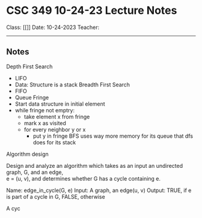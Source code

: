 # CSC 349 10-24-23 Lecture Notes

Class: [[]]
Date: 10-24-2023
Teacher:
___
## Notes

Depth First Search
- LIFO
- Data: Structure is a stack
Breadth First Search
- FIFO
- Queue
Fringe 
- Start data structure in initial element
- while fringe not emptry:
	- take element x from fringe
	- mark x as visited
	- for every neighbor y or x
		- put y in fringe
BFS uses way more memory for its queue that dfs does for its stack

Algorithm design 

Design and analyze an algorithm which takes as an input an undirected graph, G, and an edge,  
e = (u, v), and determines whether G has a cycle containing e.

Name: edge_in_cycle(G, e)
Input: A graph, an edge(u, v)
Output: TRUE, if e is part of a cycle in G,
			FALSE, otherwise 

A cyc